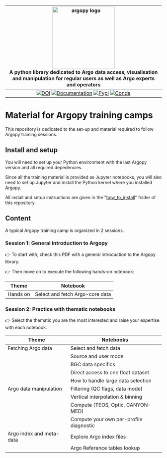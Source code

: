 | <img src="https://raw.githubusercontent.com/euroargodev/argopy/master/docs/_static/argopy_logo_long.png" alt="argopy logo" width="200"/><br>A python library dedicated to Argo data access, visualisation and manipulation for regular users as well as Argo experts and operators | 
|:----------------------------------------------------------------------------------------------------------------------------------------------------------------------------------------------------------------------------------------------------------------------------------:|
|                                                                     [![DOI][joss-badge]][joss-link] [![Documentation][rtd-badge]][rtd-link] [![Pypi][pip-badge]][pip-link] [![Conda][conda-badge]][conda-link]                                                                     |

[joss-badge]: https://img.shields.io/badge/DOI-10.21105%2Fjoss.02425-brightgreen
[joss-link]: https://dx.doi.org/10.21105/joss.02425
[ci-badge]: https://github.com/euroargodev/argopy/actions/workflows/pytests.yml/badge.svg
[cov-badge]: https://codecov.io/gh/euroargodev/argopy/branch/master/graph/badge.svg
[cov-link]: https://codecov.io/gh/euroargodev/argopy
[rtd-badge]: https://img.shields.io/readthedocs/argopy?logo=readthedocs
[rtd-link]: https://argopy.readthedocs.io/en/latest/?badge=latest
[pip-badge]: https://img.shields.io/pypi/v/argopy
[pip-link]: https://pypi.org/project/argopy/
[conda-badge]: https://img.shields.io/conda/vn/conda-forge/argopy?logo=anaconda
[conda-link]: https://anaconda.org/conda-forge/argopy
[ossf-badge]: https://www.bestpractices.dev/projects/5939/badge
[ossf-link]: https://www.bestpractices.dev/projects/5939

# Material for Argopy training camps

This repository is dedicated to the set-up and material required to follow Argopy training sessions.

## Install and setup

You will need to set up your Python environment with the last Argopy version and all required depedencies.

Since all the training material is provided as Jupyter notebooks, you will also need to set up Jupyter and install the Python kernel where you installed Argopy.

All install and setup instructions are given in the "[how_to_install](./how_to_install)" folder of this repository.

## Content

A typical Argopy training camp is organized in 2 sessions.

### Session 1: General introduction to Argopy

👉 To start with, check this PDF with a general introduction to the Argopy library.

👉 Then move on to execute the following hands-on notebook:

| Theme    | Notebook                        | 
|----------|---------------------------------|
| Hands on | Select and fetch Argo-core data |

### Session 2: Practice with thematic notebooks

👉 Select the thematic you are the most interested and raise your expertise with each notebook.

| Theme                    | Notebooks                               |
|--------------------------|-----------------------------------------|
| Fetching Argo data       | Select and fetch data                   |
|                          | Source and user mode                    |
|                          | BGC data specifics                      |
|                          | Direct access to one float dataset      |
|                          | How to handle large data selection      |
| Argo data manipulation   | Filtering (QC flags, data mode)         |
|                          | Vertical interpolation & binning        |
|                          | Compute (TEOS, Optic, CANYON-MED)       |
|                          | Compute your own per-profile diagnostic |
| Argo index and meta-data | Explore Argo index files                |
|                          | Argo Reference tables lookup            |



